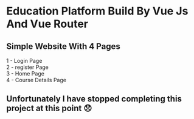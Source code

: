 # Education Platform Build By Vue Js And Vue Router 
## Simple Website With 4 Pages
1 - Login Page
<br>
2 - register Page
<br>
3 - Home Page
<br>
4 - Course Details Page

## Unfortunately I have stopped completing this project at this point 😞
